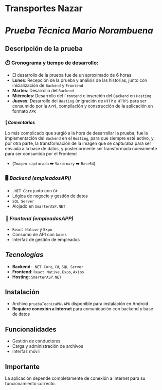# **Transportes Nazar**
# *Prueba Técnica Mario Norambuena*

## Descripción de la prueba

### ⏱️ Cronograma y tiempo de desarrollo:
- El desarrollo de la prueba fue de un aproximado de 6 horas
- **Lunes**: Recepción de la prueba y análisis de las historias, junto con inicialización de `Backend` y `Frontend`
- **Martes**: Desarrollo del `Backend`
- **Miércoles**: Desarrollo del `Frontend` e inserción del `Backend` en `Hosting`
- **Jueves**: Desarrollo del `Hosting` (migración de `HTTP` a `HTTPS` para ser consumido por la `APP`), compilación y construcción de la aplicación en formato `APK`

#### 📖*Comentarios*
Lo más complicado que surgió a la hora de desarrollar la prueba, fue la implementación del `Backend` en el `Hosting`, para que siempre esté activo, y, por otra parte, la transformación de la imagen que se capturaba para ser enviada a la base de datos, y posteriormente ser transformada nuevamente para ser consumida por el Frontend 
* (`Imagen capturada` ➡️ `Varbinary` ➡️ `Base64`)

### 🖥️ *Backend (empleadosAPI)*
- `.NET Core` junto con `C#`
- Lógica de negocio y gestión de datos
- `SQL Server`
- Alojado en `SmarterASP.NET`

### 📱 *Frontend (empleadosAPP)*
- `React Native` y `Expo`
- Consumo de API con `Axios`
- Interfaz de gestión de empleados

## *Tecnologías*
- **Backend**: `.NET Core`, `C#`, `SQL Server`
- **Frontend**: `React Native`, `Expo`, `Axios`
- **Hosting**: `SmarterASP.NET`

## Instalación
- Archivo `pruebaTecnicaMN.APK` disponible para instalación en Android
- **Requiere conexión a Internet** para comunicación con backend y base de datos

## Funcionalidades
- Gestión de conductores
- Carga y administración de archivos
- Interfaz móvil

## Importante
La aplicación depende completamente de conexión a Internet para su funcionamiento correcto.